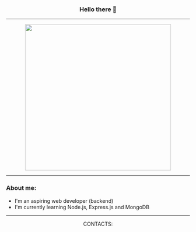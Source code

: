<h3 align="center">Hello there 👋</h3>

---

<div id="header" align="center">
  <img src="https://37.media.tumblr.com/beb4213459e17195558741b1e4c1aef9/tumblr_n4fnwsiMb81s2wio8o1_500.gif" width="400"/>
</div>

---

### About me:
- I'm an aspiring web developer (backend)
- I'm currently learning Node.js, Express.js and MongoDB

---

<p align="center">CONTACTS:</p>

